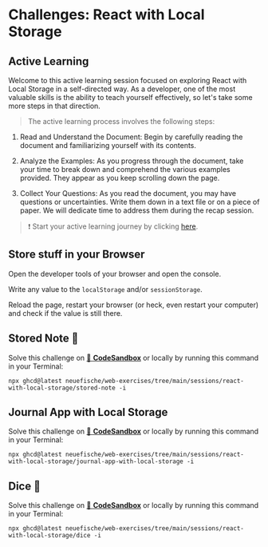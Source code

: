 # Challenges: React with Local Storage

## Active Learning

Welcome to this active learning session focused on exploring React with Local Storage in a self-directed way. As a developer, one of the most valuable skills is the ability to teach yourself effectively, so let's take some more steps in that direction.

> The active learning process involves the following steps:

1. Read and Understand the Document: Begin by carefully reading the document and familiarizing yourself with its contents.

1. Analyze the Examples: As you progress through the document, take your time to break down and comprehend the various examples provided. They appear as you keep scrolling down the page.

1. Collect Your Questions: As you read the document, you may have questions or uncertainties. Write them down in a text file or on a piece of paper. We will dedicate time to address them during the recap session.

> ❗️ Start your active learning journey by clicking [here](https://web-active-learning.vercel.app/documents/react-with-local-storage).

## Store stuff in your Browser

Open the developer tools of your browser and open the console.

Write any value to the `localStorage` and/or `sessionStorage`.

Reload the page, restart your browser (or heck, even restart your computer) and check if the value is still there.

## Stored Note 📝

Solve this challenge on
[🔗 **CodeSandbox**](https://codesandbox.io/s/github/neuefische/web-exercises/tree/main/sessions/react-with-local-storage/stored-note?file=/README.md)
or locally by running this command in your Terminal:

```
npx ghcd@latest neuefische/web-exercises/tree/main/sessions/react-with-local-storage/stored-note -i
```

## Journal App with Local Storage

Solve this challenge on
[🔗 **CodeSandbox**](https://codesandbox.io/s/github/neuefische/web-exercises/tree/main/sessions/react-with-local-storage/journal-app-with-local-storage?file=/README.md)
or locally by running this command in your Terminal:

```
npx ghcd@latest neuefische/web-exercises/tree/main/sessions/react-with-local-storage/journal-app-with-local-storage -i
```

## Dice 🎲

Solve this challenge on
[🔗 **CodeSandbox**](https://codesandbox.io/s/github/neuefische/web-exercises/tree/main/sessions/react-with-local-storage/dice?file=/README.md)
or locally by running this command in your Terminal:

```
npx ghcd@latest neuefische/web-exercises/tree/main/sessions/react-with-local-storage/dice -i
```
